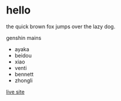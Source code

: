 # hello

the quick brown fox jumps over the lazy dog.

genshin mains

-   ayaka
-   beidou
-   xiao
-   venti
-   bennett
-   zhongli

[live site](hileela.github.io)
